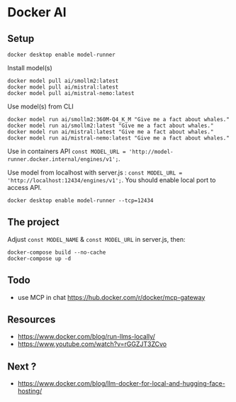 # Docker AI

## Setup

```
docker desktop enable model-runner
```

Install model(s)
```
docker model pull ai/smollm2:latest
docker model pull ai/mistral:latest
docker model pull ai/mistral-nemo:latest
```

Use model(s) from CLI
```
docker model run ai/smollm2:360M-Q4_K_M "Give me a fact about whales."
docker model run ai/smollm2:latest "Give me a fact about whales."
docker model run ai/mistral:latest "Give me a fact about whales."
docker model run ai/mistral-nemo:latest "Give me a fact about whales."
```

Use in containers API `const MODEL_URL = 'http://model-runner.docker.internal/engines/v1';`.

Use model from localhost with server.js : `const MODEL_URL = 'http://localhost:12434/engines/v1';`.
You should enable local port to access API.
```
docker desktop enable model-runner --tcp=12434
```

## The project

Adjust `const MODEL_NAME` & `const MODEL_URL` in server.js, then:
```
docker-compose build --no-cache
docker-compose up -d
```

## Todo
- use MCP in chat https://hub.docker.com/r/docker/mcp-gateway

## Resources

- https://www.docker.com/blog/run-llms-locally/
- https://www.youtube.com/watch?v=rGGZJT3ZCvo

## Next ?
- https://www.docker.com/blog/llm-docker-for-local-and-hugging-face-hosting/
